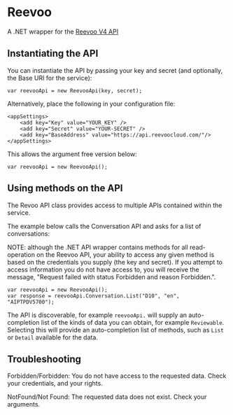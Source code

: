 # Reevoo
A .NET wrapper for the [Reevoo V4 API](http://reevoo.github.io/docs/reevooapi/reevooapi-getting-started/)

## Instantiating the API

You can instantiate the API by passing your key and secret (and optionally, the Base URI for the service):

    var reevooApi = new ReevooApi(key, secret);

Alternatively, place the following in your configuration file:

    <appSettings>
        <add key="Key" value="YOUR_KEY" />
        <add key="Secret" value="YOUR-SECRET" />
        <add key="BaseAddress" value="https://api.reevoocloud.com/"/>
    </appSettings>

This allows the argument free version below:

    var reevooApi = new ReevooApi();

## Using methods on the API

The Revoo API class provides access to multiple APIs contained within the service.

The example below calls the Conversation API and asks for a list of conversations:

NOTE: although the .NET API wrapper contains methods for all read-operation on the Reevoo API, your ability to access any given method is based on the credentials you supply (the key and secret). If you attempt to access information you do not have access to, you will receive the message, "Request failed with status Forbidden and reason Forbidden.".

    var reevooApi = new ReevooApi();
    var response = reevooApi.Conversation.List("D10", "en", "AIPTPDV5700");

The API is discoverable, for example `reevooApi.` will supply an auto-completion list of the kinds of data you can obtain, for example `Reviewable`. Selecting this will provide an auto-completion list of methods, such as `List` or `Detail` available for the data.

## Troubleshooting

Forbidden/Forbidden: You do not have access to the requested data. Check your credentials, and your rights.

NotFound/Not Found: The requested data does not exist. Check your arguments.

